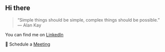 ## Hi there

> “Simple things should be simple, complex things should be possible.” — Alan Kay

You can find me on [LinkedIn](https://www.linkedin.com/in/ledesma-ivan/)

📆 Schedule a [Meeting](https://cal.com/ledesma-ivan)


